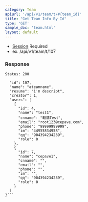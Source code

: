 ```yaml
---
category: Team
apiurl: '/api/v1/team/t/#{team_id}'
title: "Get Team Info By Id"
type: 'GET'
sample_doc: 'team.html'
layout: default
---
```


* [Session](#/authentication) Required
* ex. /api/v1/team/t/107

### Response

```Status: 200```
```{
  "id": 107,
  "name": "ateamname",
  "resume": "i'm descript",
  "creator": 1,
  "users": [
    {
      "id": 4,
      "name": "test1",
      "cnname": "翱鶚Test",
      "email": "root123@cepave.com",
      "phone": "99999999999",
      "im": "44955834958",
      "qq": "904394234239",
      "role": 0
    },
    {
      "id": 7,
      "name": "cepave1",
      "cnname": "",
      "email": "",
      "phone": "",
      "im": "",
      "qq": "904394234239",
      "role": 0
    }
  ]
}```
